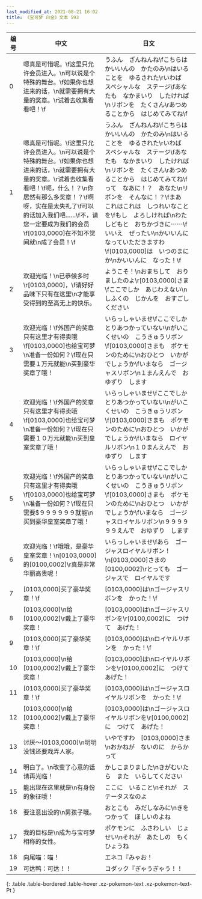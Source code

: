 ```yaml
---
last_modified_at: 2021-08-21 16:02
title: 《宝可梦 白金》文本 593
---
```

| 编号 | 中文 | 日文 |
| ---- | ---- | ---- |
| 0 | 嗯真是可惜呢。\f这里只允许会员进入。\n可以说是个特殊的舞台。\f如果你也想进来的话，\n就需要拥有大量的奖章。\r试着去收集看看吧！\f | うふん　ざんねんね\fこちらは　かいいんの　かたのみ\nはいることを　ゆるされた\rいわば　スペシャルな　ステージ\fあなたも　なかまいり　したければ\nリボンを　たくさん\rあつめることから　はじめてみてね\f |
| 1 | 嗯真是可惜呢。\f这里只允许会员进入。\n可以说是个特殊的舞台。\f如果你也想进来的话，\n就需要拥有大量的奖章。\r试着去收集看看吧！\f呃，什么！？\n你居然有那么多奖章！？\f啊呀，实在是太失礼了\f可以的话加入我们吧……\f不，请您一定要成为我们的会员\f[0103,0000]在不知不觉间就\n成了会员！\f | うふん　ざんねんね\fこちらは　かいいんの　かたのみ\nはいることを　ゆるされた\rいわば　スペシャルな　ステージ\fあなたも　なかまいり　したければ\nリボンを　たくさん\rあつめることから　はじめてみてね\fって　なあに！？　あなた\nリボンを　そんなに！？\fまあ　これはこれは　しつれいなことを\fもし　よろしければ\nわたしどもと　おちかづきに⋯⋯\fいいえ　ぜったい\nかいいんに　なっていただきますわ\f[0103,0000]は　いつのまにか\nかいいんに　なった！\f |
| 2 | 欢迎光临！\n已恭候多时\r[0103,0000]，\f请好好品味下只有在这里\n才能享受得到的至高无上的快乐。 | ようこそ！\nおまちして　おりましたのよ\r[0103,0000]さま\fここでしか　あじわえない\nしふくの　じかんを　おすごしください |
| 3 | 欢迎光临！\f外国产的奖章只有这里才有得卖哦\f[0103,0000]也给宝可梦\n准备一份如何？\f现在只需要１万元就能\n买到豪华奖章了哦！ | いらっしゃいませ\fここでしか　とりあつかっていない\nがいこくせいの　こうきゅうリボン\f[0103,0000]さまも　ポケモンのために\nおひとつ　いかがでしょうか\fいまなら　ゴージャスリボン\n１まんえんで　おゆずり　します |
| 4 | 欢迎光临！\f外国产的奖章只有这里才有得卖哦\f[0103,0000]也给宝可梦\n准备一份如何？\f现在只需要１０万元就能\n买到皇室奖章了哦！ | いらっしゃいませ\fここでしか　とりあつかっていない\nがいこくせいの　こうきゅうリボン\f[0103,0000]さまも　ポケモンのために\nおひとつ　いかがでしょうか\fいまなら　ロイヤルリボン\n１０まんえんで　おゆずり　します |
| 5 | 欢迎光临！\f外国产的奖章只有这里才有得卖哦\f[0103,0000]也给宝可梦\n准备一份如何？\f现在只需要$９９９９９９就能\n买到豪华皇室奖章了哦！ | いらっしゃいませ\fここでしか　とりあつかっていない\nがいこくせいの　こうきゅうリボン\f[0103,0000]さまも　ポケモンのために\nおひとつ　いかがでしょうか\fいまなら　ゴージャスロイヤルリボン\n９９９９９９えんで　おゆずり　します |
| 6 | 欢迎光临！\f哦哦，是豪华皇室奖章！\n[0103,0000]的[0100,0002]\r真是非常华丽高贵呢！ | いらっしゃいませ\fあら　ゴージャスロイヤルリボン！\n[0103,0000]さまの　[0100,0002]\rとっても　ゴージャスで　ロイヤルです |
| 7 | [0103,0000]买了豪华奖章！\f | [0103,0000]は\nゴージャスリボンを　かった！\f |
| 8 | [0103,0000]\n给[0100,0002]\r戴上了豪华奖章！ | [0103,0000]は\nゴージャスリボンを\r[0100,0002]に　つけて　あげた！ |
| 9 | [0103,0000]买了豪华奖章！\f | [0103,0000]は\nロイヤルリボンを　かった！\f |
| 10 | [0103,0000]\n给[0100,0002]\r戴上了豪华奖章！ | [0103,0000]は\nロイヤルリボンを\r[0100,0002]に　つけて　あげた！ |
| 11 | [0103,0000]买了豪华奖章！\f | [0103,0000]は\nゴージャスロイヤルリボンを　かった！\f |
| 12 | [0103,0000]\n给[0100,0002]\r戴上了豪华奖章！ | [0103,0000]は\nゴージャスロイヤルリボンを\r[0100,0002]に　つけて　あげた！ |
| 13 | 讨厌～[0103,0000]\n明明没钱还要戏弄人家。 | いやですわ　[0103,0000]さま\nおかねが　ないのに　からかって |
| 14 | 明白了。\n改变了心意的话请再光临！ | かしこまりました\nきがむいたら　また　いらしてください |
| 15 | 能出现在这里就是\n有身份的象征哦！ | ここに　いること\nそれが　ステータスなのよ |
| 16 | 要注意出没的\n男孩子哦。 | おとこも　みだしなみに\nきをつかって　ほしいのよね |
| 17 | 我的目标是\n成为与宝可梦相称的女性。 | ポケモンに　ふさわしい　じょせい\nそれが　あたしの　もくひょうね |
| 18 | 向尾喵：喵！ | エネコ『みゃお！ |
| 19 | 可达鸭：可达！！ | コダック『ぎゃうぎゃう！！ |
{: .table .table-bordered .table-hover .xz-pokemon-text .xz-pokemon-text-Pt }